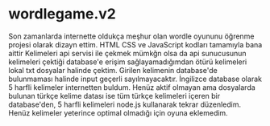 # wordlegame.v2

Son zamanlarda internette oldukça meşhur olan wordle oyununu öğrenme projesi olarak dizayn ettim. 
HTML CSS ve JavaScript kodları tamamıyla bana aittir
Kelimeleri api servisi ile çekmek mümkğn olsa da api sunucusunun kelimeleri çektiği database'e erişim sağlayamadığımdan ötürü kelimeleri lokal txt dosyalar halinde çektim. Girilen kelimenin database'de bulunmaması halinde input geçerli sayılmayacaktır. İngilizce database olarak 5 harfli kelimeler internetten buldum. Henüz aktif olmayan ama dosyalarda bulunan türkçe kelime datası ise tüm türkçe kelimeleri içeren bir database'den, 5 harfli kelimeleri node.js kullanarak tekrar düzenledim. Henüz kelimeler yeterince optimal olmadığı için oyuna eklemedim.
